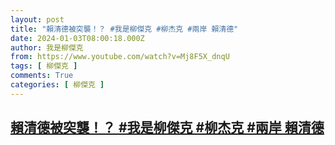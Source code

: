 ```yaml
---
layout: post
title: "賴清德被突襲！？ #我是柳傑克 #柳杰克 #兩岸 賴清德"
date: 2024-01-03T08:00:18.000Z
author: 我是柳傑克
from: https://www.youtube.com/watch?v=Mj8F5X_dnqU
tags: [ 柳傑克 ]
comments: True
categories: [ 柳傑克 ]
---
```

<!--1704268818000-->
[賴清德被突襲！？ #我是柳傑克 #柳杰克 #兩岸 賴清德](https://www.youtube.com/watch?v=Mj8F5X_dnqU)
------

<div>

</div>
